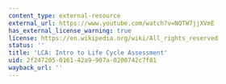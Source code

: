 ```yaml
---
content_type: external-resource
external_url: https://www.youtube.com/watch?v=NQTW7jjXVmE
has_external_license_warning: true
license: https://en.wikipedia.org/wiki/All_rights_reserved
status: ''
title: 'LCA: Intro to Life Cycle Assessment'
uid: 2f247205-0161-42a9-907a-0200742c7f81
wayback_url: ''
---
```

